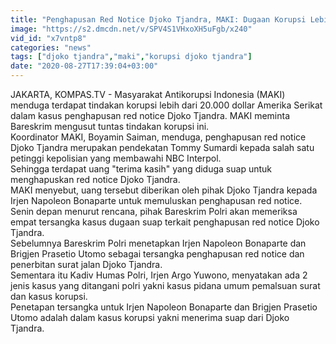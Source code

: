 ```yaml
---
title: "Penghapusan Red Notice Djoko Tjandra, MAKI: Dugaan Korupsi Lebih Dari 20.000 US Dollar"
image: "https://s2.dmcdn.net/v/SPV4S1VHxoXH5uFgb/x240"
vid_id: "x7vntp8"
categories: "news"
tags: ["djoko tjandra","maki","korupsi djoko tjandra"]
date: "2020-08-27T17:39:04+03:00"
---
```

JAKARTA, KOMPAS.TV - Masyarakat Antikorupsi Indonesia (MAKI) menduga terdapat tindakan korupsi lebih dari 20.000 dollar Amerika Serikat dalam kasus penghapusan red notice Djoko Tjandra. MAKI meminta Bareskrim mengusut tuntas tindakan korupsi ini.   <br>Koordinator MAKI, Boyamin Saiman, menduga, penghapusan red notice Djoko Tjandra merupakan pendekatan Tommy Sumardi kepada salah satu petinggi kepolisian yang membawahi NBC Interpol.   <br>Sehingga terdapat uang &quot;terima kasih&quot; yang diduga suap untuk menghapuskan red notice Djoko Tjandra.   <br>MAKI menyebut, uang tersebut diberikan oleh pihak Djoko Tjandra kepada Irjen Napoleon Bonaparte untuk memuluskan penghapusan red notice.   <br>Senin depan menurut rencana, pihak Bareskrim Polri akan memeriksa empat tersangka kasus dugaan suap terkait penghapusan red notice Djoko Tjandra.   <br>Sebelumnya Bareskrim Polri menetapkan Irjen Napoleon Bonaparte dan Brigjen Prasetio Utomo sebagai tersangka penghapusan red notice dan penerbitan surat jalan Djoko Tjandra.   <br>Sementara itu Kadiv Humas Polri, Irjen Argo Yuwono, menyatakan ada 2 jenis kasus yang ditangani polri yakni kasus pidana umum pemalsuan surat dan kasus korupsi.   <br>Penetapan tersangka untuk Irjen Napoleon Bonaparte dan Brigjen Prasetio Utomo adalah dalam kasus korupsi yakni menerima suap dari Djoko Tjandra.   <br>
